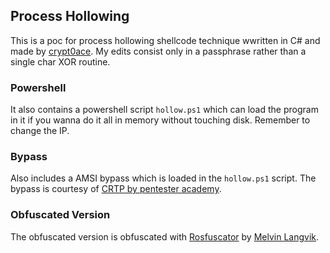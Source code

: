 ## Process Hollowing
This is a poc for process hollowing shellcode technique wwritten in C# and made by [crypt0ace](https://crypt0ace.github.io). My edits consist only in a passphrase rather than a single char XOR routine.

### Powershell
It also contains a powershell script `hollow.ps1` which can load the program in it if you wanna do it all in memory without touching disk. Remember to change the IP.

### Bypass
Also includes a AMSI bypass which is loaded in the `hollow.ps1` script. The bypass is courtesy of [CRTP by pentester academy](https://www.pentesteracademy.com/activedirectorylab).

### Obfuscated Version
The obfuscated version is obfuscated with [Rosfuscator](https://github.com/Flangvik/RosFuscator) by [Melvin Langvik](https://twitter.com/flangvik).

